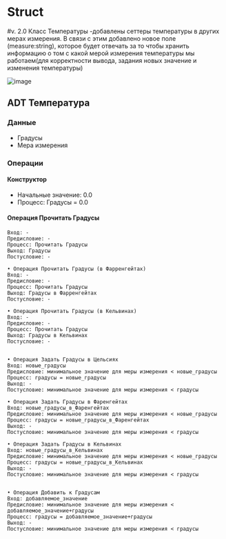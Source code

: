 # Struct
#v. 2.0 Класс Температуры
-добавлены сеттеры температуры в других мерах измерения. В связи с этим добавлено новое поле (measure:string), которое будет отвечать за то чтобы хранить информацию о том с какой мерой измерения температуры мы работаем(для корректности вывода, задания новых значение и изменения температуры)


![image](https://github.com/YudinDP/Struct/assets/146605173/a5f5c723-4043-4987-9870-2ee61dfab2fc)




## ADT Температура
### Данные

* Градусы
* Мера измерения
### Операции

#### Конструктор 
- Начальные значение: 0.0
- Процесс: Градусы = 0.0


#### Операция Прочитать Градусы
	Вход: -
	Предисловие: -
	Процесс: Прочитать Градусы
	Выход: Градусы
	Постусловие: -

	• Операция Прочитать Градусы (в Фарренгейтах)
	Вход: -
	Предисловие: -
	Процесс: Прочитать Градусы
	Выход: Градусы в Фарренгейтах
	Постусловие: -

	• Операция Прочитать Градусы (в Кельвинах)
	Вход: -
	Предисловие: -
	Процесс: Прочитать Градусы
	Выход: Градусы в Кельвинах
	Постусловие: -


	• Операция Задать Градусы в Цельсиях
	Вход: новые_градусы
	Предисловие: минимальное значение для меры измерения < новые_градусы
	Процесс: градусы = новые_градусы
	Выход: -
	Постусловие: минимальное значение для меры измерения < градусы

 	• Операция Задать Градусы в Фаренгейтах
	Вход: новые_градусы_в_Фаренгейтах
	Предисловие: минимальное значение для меры измерения < новые_градусы
	Процесс: градусы = новые_градусы_в_Фаренгейтах
	Выход: -
	Постусловие: минимальное значение для меры измерения < градусы

 	• Операция Задать Градусы в Кельвинах
	Вход: новые_градусы_в_Кельвинах
	Предисловие: минимальное значение для меры измерения < новые_градусы
	Процесс: градусы = новые_градусы_в_Кельвинах
	Выход: -
	Постусловие: минимальное значение для меры измерения < градусы
 

	• Операция Добавить к Градусам
	Вход: добавляемое_значение
	Предисловие: минимальное значение для меры измерения < добавляемое_значение+градусы
	Процесс: градусы = добавляемое_значение+градусы
	Выход: -
	Постусловие: минимальное значение для меры измерения < градусы


